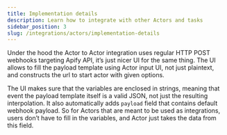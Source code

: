 ```yaml
---
title: Implementation details
description: Learn how to integrate with other Actors and tasks
sidebar_position: 3
slug: /integrations/actors/implementation-details
---
```



Under the hood the Actor to Actor integration uses regular HTTP POST webhooks targeting Apify API, it’s just nicer UI for the same thing. The UI allows to fill the payload template using Actor input UI, not just plaintext, and constructs the url to start actor with given options.

The UI makes sure that the variables are enclosed in strings, meaning that event the payload template itself is a valid JSON, not just the resulting interpolation. It also automatically adds `payload` field that contains default webhook payload. So for Actors that are meant to be used as integrations, users don’t have to fill in the variables, and Actor just takes the data from this field.